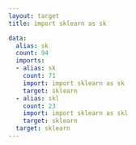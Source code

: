 ```yaml
---
layout: target
title: import sklearn as sk

data:
  alias: sk
  count: 94
  imports:
  - alias: sk
    count: 71
    import: import sklearn as sk
    target: sklearn
  - alias: skl
    count: 23
    import: import sklearn as skl
    target: sklearn
  target: sklearn
---
```

